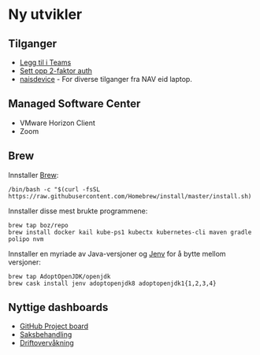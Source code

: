 # Ny utvikler

## Tilganger 

- [Legg til i Teams](https://teams.microsoft.com/l/channel/19%3a78080dcbfa6d4d449642aa7c64f02a72%40thread.tacv2/General?groupId=4edb2ce5-4f0e-4f6f-9b82-b8e75e9dd09e&tenantId=62366534-1ec3-4962-8869-9b5535279d0b)
- [Sett opp 2-faktor auth](https://myaccount.microsoft.com/)
- [naisdevice](https://doc.nais.io/device/) - For diverse tilganger fra NAV eid laptop.

## Managed Software Center
- VMware Horizon Client
- Zoom

## Brew

Innstaller [Brew](https://brew.sh/):

```/bin/bash -c "$(curl -fsSL https://raw.githubusercontent.com/Homebrew/install/master/install.sh)```

Innstaller disse mest brukte programmene: 

```
brew tap boz/repo
brew install docker kail kube-ps1 kubectx kubernetes-cli maven gradle polipo nvm
```

Innstaller en myriade av Java-versjoner og [Jenv](https://www.jenv.be/) for å bytte mellom versjoner:

```
brew tap AdoptOpenJDK/openjdk
brew cask install jenv adoptopenjdk8 adoptopenjdk1{1,2,3,4}
```

## Nyttige dashboards

- [GitHub Project board](https://github.com/orgs/navikt/projects/18)
- [Saksbehandling](https://grafana.adeo.no/d/QGnD4iGGz/team-dagpenger-saksbehandling?orgId=1&refresh=30s&from=now-3h&to=now)
- [Driftovervåkning](https://grafana.adeo.no/d/cpFY0XiWz/digitale-dagpenger-drift-dashboard?orgId=1&refresh=30s)
